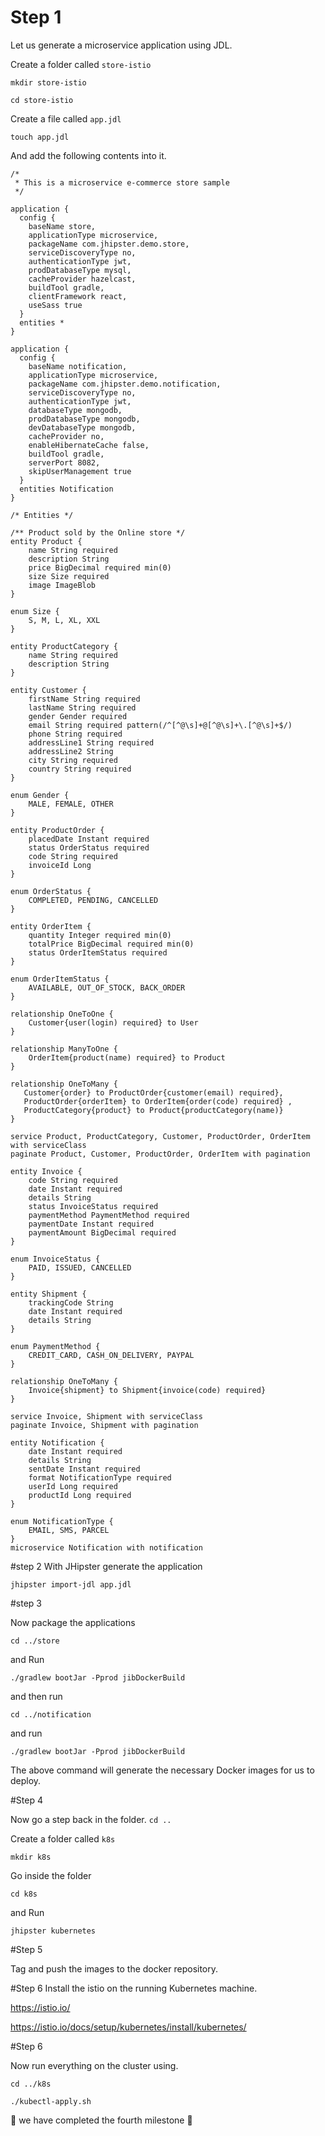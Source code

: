 # Step 1

Let us generate a microservice application using JDL.

Create a folder called `store-istio`

`mkdir store-istio`

`cd store-istio`

Create a file called `app.jdl`

`touch app.jdl`

And add the following contents into it.

```
/*
 * This is a microservice e-commerce store sample
 */

application {
  config {
    baseName store,
    applicationType microservice,
    packageName com.jhipster.demo.store,
    serviceDiscoveryType no,
    authenticationType jwt,
    prodDatabaseType mysql,
    cacheProvider hazelcast,
    buildTool gradle,
    clientFramework react,
    useSass true
  }
  entities *
}

application {
  config {
    baseName notification,
    applicationType microservice,
    packageName com.jhipster.demo.notification,
    serviceDiscoveryType no,
    authenticationType jwt,
    databaseType mongodb,
    prodDatabaseType mongodb,
    devDatabaseType mongodb,
    cacheProvider no,
    enableHibernateCache false,
    buildTool gradle,
    serverPort 8082,
    skipUserManagement true
  }
  entities Notification
}

/* Entities */

/** Product sold by the Online store */
entity Product {
    name String required
    description String
    price BigDecimal required min(0)
    size Size required
    image ImageBlob
}

enum Size {
    S, M, L, XL, XXL
}

entity ProductCategory {
    name String required
    description String
}

entity Customer {
    firstName String required
    lastName String required
    gender Gender required
    email String required pattern(/^[^@\s]+@[^@\s]+\.[^@\s]+$/)
    phone String required
    addressLine1 String required
    addressLine2 String
    city String required
    country String required
}

enum Gender {
    MALE, FEMALE, OTHER
}

entity ProductOrder {
    placedDate Instant required
    status OrderStatus required
    code String required
    invoiceId Long
}

enum OrderStatus {
    COMPLETED, PENDING, CANCELLED
}

entity OrderItem {
    quantity Integer required min(0)
    totalPrice BigDecimal required min(0)
    status OrderItemStatus required
}

enum OrderItemStatus {
    AVAILABLE, OUT_OF_STOCK, BACK_ORDER
}

relationship OneToOne {
    Customer{user(login) required} to User
}

relationship ManyToOne {
	OrderItem{product(name) required} to Product
}

relationship OneToMany {
   Customer{order} to ProductOrder{customer(email) required},
   ProductOrder{orderItem} to OrderItem{order(code) required} ,
   ProductCategory{product} to Product{productCategory(name)}
}

service Product, ProductCategory, Customer, ProductOrder, OrderItem with serviceClass
paginate Product, Customer, ProductOrder, OrderItem with pagination

entity Invoice {
    code String required
    date Instant required
    details String
    status InvoiceStatus required
    paymentMethod PaymentMethod required
    paymentDate Instant required
    paymentAmount BigDecimal required
}

enum InvoiceStatus {
    PAID, ISSUED, CANCELLED
}

entity Shipment {
    trackingCode String
    date Instant required
    details String
}

enum PaymentMethod {
    CREDIT_CARD, CASH_ON_DELIVERY, PAYPAL
}

relationship OneToMany {
    Invoice{shipment} to Shipment{invoice(code) required}
}

service Invoice, Shipment with serviceClass
paginate Invoice, Shipment with pagination

entity Notification {
    date Instant required
    details String
    sentDate Instant required
    format NotificationType required
    userId Long required
    productId Long required
}

enum NotificationType {
    EMAIL, SMS, PARCEL
}
microservice Notification with notification
```

#step 2
With JHipster generate the application

`jhipster import-jdl app.jdl`

#step 3

Now package the applications

`cd ../store`

and Run

`./gradlew bootJar -Pprod jibDockerBuild`

and then run

`cd ../notification`

and run

`./gradlew bootJar -Pprod jibDockerBuild`

The above command will generate the necessary Docker images for us to deploy.


#Step 4

Now go a step back in the folder.
`cd ..`

Create a folder called `k8s`

`mkdir k8s`

Go inside the folder

`cd k8s`

and Run

`jhipster kubernetes`

#Step 5

Tag and push the images to the docker repository.

#Step 6
Install the istio on the running Kubernetes machine.

https://istio.io/


https://istio.io/docs/setup/kubernetes/install/kubernetes/

#Step 6

Now run everything on the cluster using.

`cd ../k8s`

`./kubectl-apply.sh`

:tada: we have completed the fourth milestone :tada:
